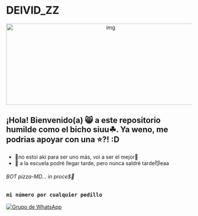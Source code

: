 # DEIVID_ZZ

<p align="center"> 
<img src="https://encrypted-tbn0.gstatic.com/images?q=tbn:ANd9GcQAkUq6K7RE_mgxC74eeYfk8JQn8mEMjXR_VA&usqp=CAU" alt="img" width="550" height="220" framework="1.9"/> 
</p> 

## ¡Hola! Bienvenido(a) 😸 a este repositorio humilde como el bicho siuu☘. Ya weno, me podrias apoyar con una ⭐️?! :D
- 🌱no estoi aki para ser uno más, voi a ser el mejor💯
- 💞️ a la escuela podré llegar tarde, pero nunca saldré tarde😼eaa
###### BOT pizza-MD… in proce$🍕 

### `mi número por cualquier pedillo`
[![Grupo de WhatsApp](https://img.shields.io/badge/WhatsApp%20Group-25D366?style=for-the-badge&logo=whatsapp&logoColor=white)](https://wa.me/+525539615909‬)
<!---
deividzz/deividzz is a ✨ special ✨ repository because its `README.md` (this file) appears on your GitHub profile.
You can click the Preview link to take a look at your changes.
--->
